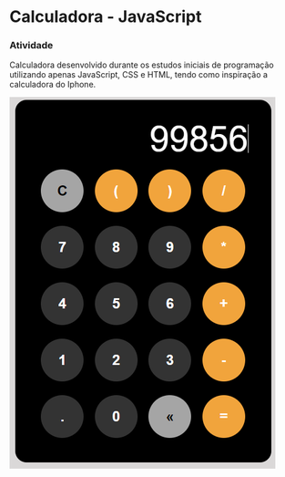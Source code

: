 # Calculadora - JavaScript

### Atividade

Calculadora desenvolvido durante os estudos iniciais de programação utilizando apenas JavaScript, CSS e HTML, tendo como inspiração a calculadora do Iphone.

![Imagem de captura](/Capturar.PNG)
